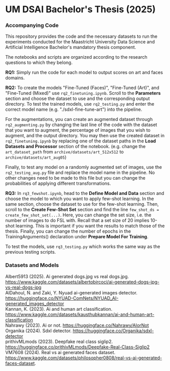 # UM DSAI Bachelor's Thesis (2025)
### Accompanying Code
 
This repository provides the code and the necessary datasets to run the experiments conducted for the Maastricht University Data Science and Artificial Intelligence Bachelor's mandatory thesis component. 

The notebooks and scripts are organized according to the research questions to which they belong. 

**RQ1:** 
Simply run the code for each model to output scores on art and faces domains.

**RQ2:** 
To create the models "Fine-Tuned (Faces)", "Fine-Tuned (Art)", and "Fine-Tuned (Mixed)" use `rq2_finetuning.ipynb`. Scroll to the **Parameters** section and choose the dataset to use and the corresponding output directory. To test the trained models, use `rq2_testing.py` and enter the correct model name (e.g. "./sdxl-fine-tune-art") into the pipeline.

For the augmentations, you can create an augmented dataset through `rq2_augmenting.py` by changing the last line of the code with the dataset that you want to augment, the percentage of images that you wish to augment, and the output directory. You may then use the created dataset in `rq2_finetuning.ipynb` by replacing one of the dataset paths in the **Load Datasets and Processor** section of the notebook. (e.g. change the `art_dataset_path` from `archive/datasets/art_512x512` to `archive/datasets/art_aug05`)

Finally, to test any model on a randomly augmented set of images, use the `rq2_testing_aug.py` file and replace the model name in the pipeline. No other changes need to be made to this file but you can change the probabilities of applying different transformations. 

**RQ3:**
In `rq3_fewshot.ipynb`, head to the **Define Model and Data** section and choose the model to which you want to apply few-shot learning. In the same section, choose the dataset to use for the few-shot learning. Then, scroll to the **Create Few-Shot Set** section and find the line `few_shot_ds = create_few_shot_set(...)`. Here, you can change the set size, i.e. the number of images to do FSL with. Recall that a set size of 20 implies 10-shot learning. This is important if you want the results to match those of the thesis. Finally, you can change the number of epochs in the TrainingArguments() declaration under **Prepare Model For Training**.

To test the models, use `rq3_testing.py` which works the same way as the previous testing scripts.

### Datasets and Models 
Albert5913 (2025). Ai generated dogs.jpg vs real dogs.jpg. https://www.kaggle.com/datasets/albertobircoci/ai-generated-dogs-jpg-vs-real-dogs-jpg <br/>
AlDahoul, N. and Zaki, Y. Nyuad ai-generated images detector. https://huggingface.co/NYUAD-ComNets/NYUAD_AI-generated_images_detector <br/>
Kannan, K. (2023). Ai and human art classification. https://www.kaggle.com/datasets/kausthubkannan/ai-and-human-art-classification <br/>
Nahrawy (2023). Ai or not. https://huggingface.co/Nahrawy/AIorNot <br/>
Organika (2024). Sdxl detector. https://huggingface.co/Organika/sdxl-detector <br/>
prithivMLmods (2023). Deepfake real class siglip2. https://huggingface.co/prithivMLmods/Deepfake-Real-Class-Siglip2 <br/>
VM7608 (2024). Real vs ai generated faces dataset. https://www.kaggle.com/datasets/philosopher0808/real-vs-ai-generated-faces-dataset. <br/>
